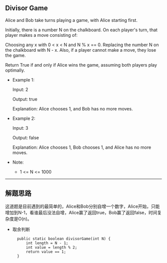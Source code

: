 ## Divisor Game

Alice and Bob take turns playing a game, with Alice starting first.

Initially, there is a number N on the chalkboard.  On each player's turn, that player makes a move consisting of:

Choosing any x with 0 < x < N and N % x == 0.
Replacing the number N on the chalkboard with N - x.
Also, if a player cannot make a move, they lose the game.

Return True if and only if Alice wins the game, assuming both players play optimally.

 

- Example 1:

  Input: 2

  Output: true

  Explanation: Alice chooses 1, and Bob has no more moves.

- Example 2:

  Input: 3

  Output: false

  Explanation: Alice chooses 1, Bob chooses 1, and Alice has no more moves.
 

- Note:
  - 1 <= N <= 1000

---

## 解题思路

这道题是目前遇到的最简单的，Alice和Bob分别自增一个数字，Alice开始，只能增加到N-1，看谁最后没法自增，Alice赢了返回true，Bob赢了返回false，时间复杂度是O(n)。

- 取余判断

  ```
	public static boolean divisorGame(int N) {
		int length = N - 1;
		int value = length % 2;
		return value == 1;
	}
  ```